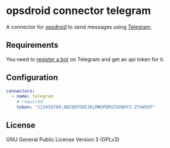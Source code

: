 # opsdroid connector telegram

A connector for [opsdroid](https://github.com/opsdroid/opsdroid) to send messages using [Telegram](https://telegram.org/).

## Requirements

You need to [register a bot](https://core.telegram.org/bots) on Telegram and get an api token for it.

## Configuration

```yaml
connectors:
  - name: telegram
    # required
    token: "123456789:ABCDEFGHIJKLMNOPQRSTUVWXYZ-ZYXWVUT"
```

## License

GNU General Public License Version 3 (GPLv3)

